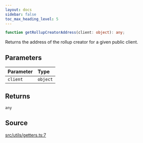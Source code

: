 ```yaml
---
layout: docs
sidebar: false
toc_max_heading_level: 5
---
```


```ts
function getRollupCreatorAddress(client: object): any;
```

Returns the address of the rollup creator for a given public client.

## Parameters

| Parameter | Type     |
| :-------- | :------- |
| `client`  | `object` |

## Returns

`any`

## Source

[src/utils/getters.ts:7](https://github.com/OffchainLabs/arbitrum-orbit-sdk/blob/cfcbd32d6879cf7817a33b24f062a0fd879ea257/src/utils/getters.ts#L7)
